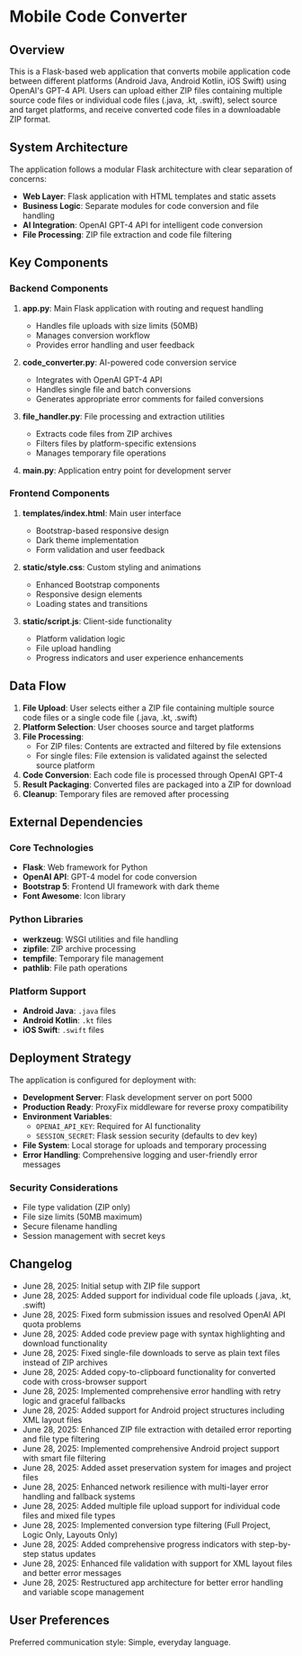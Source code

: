 # Mobile Code Converter

## Overview

This is a Flask-based web application that converts mobile application code between different platforms (Android Java, Android Kotlin, iOS Swift) using OpenAI's GPT-4 API. Users can upload either ZIP files containing multiple source code files or individual code files (.java, .kt, .swift), select source and target platforms, and receive converted code files in a downloadable ZIP format.

## System Architecture

The application follows a modular Flask architecture with clear separation of concerns:

- **Web Layer**: Flask application with HTML templates and static assets
- **Business Logic**: Separate modules for code conversion and file handling
- **AI Integration**: OpenAI GPT-4 API for intelligent code conversion
- **File Processing**: ZIP file extraction and code file filtering

## Key Components

### Backend Components

1. **app.py**: Main Flask application with routing and request handling
   - Handles file uploads with size limits (50MB)
   - Manages conversion workflow
   - Provides error handling and user feedback

2. **code_converter.py**: AI-powered code conversion service
   - Integrates with OpenAI GPT-4 API
   - Handles single file and batch conversions
   - Generates appropriate error comments for failed conversions

3. **file_handler.py**: File processing and extraction utilities
   - Extracts code files from ZIP archives
   - Filters files by platform-specific extensions
   - Manages temporary file operations

4. **main.py**: Application entry point for development server

### Frontend Components

1. **templates/index.html**: Main user interface
   - Bootstrap-based responsive design
   - Dark theme implementation
   - Form validation and user feedback

2. **static/style.css**: Custom styling and animations
   - Enhanced Bootstrap components
   - Responsive design elements
   - Loading states and transitions

3. **static/script.js**: Client-side functionality
   - Platform validation logic
   - File upload handling
   - Progress indicators and user experience enhancements

## Data Flow

1. **File Upload**: User selects either a ZIP file containing multiple source code files or a single code file (.java, .kt, .swift)
2. **Platform Selection**: User chooses source and target platforms
3. **File Processing**: 
   - For ZIP files: Contents are extracted and filtered by file extensions
   - For single files: File extension is validated against the selected source platform
4. **Code Conversion**: Each code file is processed through OpenAI GPT-4
5. **Result Packaging**: Converted files are packaged into a ZIP for download
6. **Cleanup**: Temporary files are removed after processing

## External Dependencies

### Core Technologies
- **Flask**: Web framework for Python
- **OpenAI API**: GPT-4 model for code conversion
- **Bootstrap 5**: Frontend UI framework with dark theme
- **Font Awesome**: Icon library

### Python Libraries
- **werkzeug**: WSGI utilities and file handling
- **zipfile**: ZIP archive processing
- **tempfile**: Temporary file management
- **pathlib**: File path operations

### Platform Support
- **Android Java**: `.java` files
- **Android Kotlin**: `.kt` files  
- **iOS Swift**: `.swift` files

## Deployment Strategy

The application is configured for deployment with:

- **Development Server**: Flask development server on port 5000
- **Production Ready**: ProxyFix middleware for reverse proxy compatibility
- **Environment Variables**: 
  - `OPENAI_API_KEY`: Required for AI functionality
  - `SESSION_SECRET`: Flask session security (defaults to dev key)
- **File System**: Local storage for uploads and temporary processing
- **Error Handling**: Comprehensive logging and user-friendly error messages

### Security Considerations
- File type validation (ZIP only)
- File size limits (50MB maximum)
- Secure filename handling
- Session management with secret keys

## Changelog
- June 28, 2025: Initial setup with ZIP file support
- June 28, 2025: Added support for individual code file uploads (.java, .kt, .swift)
- June 28, 2025: Fixed form submission issues and resolved OpenAI API quota problems
- June 28, 2025: Added code preview page with syntax highlighting and download functionality
- June 28, 2025: Fixed single-file downloads to serve as plain text files instead of ZIP archives
- June 28, 2025: Added copy-to-clipboard functionality for converted code with cross-browser support
- June 28, 2025: Implemented comprehensive error handling with retry logic and graceful fallbacks
- June 28, 2025: Added support for Android project structures including XML layout files
- June 28, 2025: Enhanced ZIP file extraction with detailed error reporting and file type filtering
- June 28, 2025: Implemented comprehensive Android project support with smart file filtering
- June 28, 2025: Added asset preservation system for images and project files  
- June 28, 2025: Enhanced network resilience with multi-layer error handling and fallback systems
- June 28, 2025: Added multiple file upload support for individual code files and mixed file types
- June 28, 2025: Implemented conversion type filtering (Full Project, Logic Only, Layouts Only)
- June 28, 2025: Added comprehensive progress indicators with step-by-step status updates
- June 28, 2025: Enhanced file validation with support for XML layout files and better error messages
- June 28, 2025: Restructured app architecture for better error handling and variable scope management

## User Preferences

Preferred communication style: Simple, everyday language.